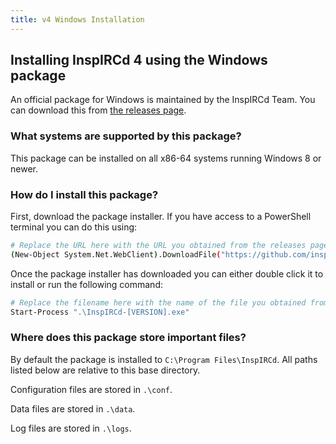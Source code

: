 ```yaml
---
title: v4 Windows Installation
---
```


## Installing InspIRCd 4 using the Windows package

An official package for Windows is maintained by the InspIRCd Team. You can download this from [the releases page](https://github.com/inspircd/inspircd/releases/latest).

### What systems are supported by this package?

This package can be installed on all x86-64 systems running Windows 8 or newer.

### How do I install this package?

First, download the package installer. If you have access to a PowerShell terminal you can do this using:

```sh
# Replace the URL here with the URL you obtained from the releases page.
(New-Object System.Net.WebClient).DownloadFile("https://github.com/inspircd/inspircd/releases/download/[VERSION]/InspIRCd-[VERSION].exe", "InspIRCd-[VERSION].exe")
```

Once the package installer has downloaded you can either double click it to install or run the following command:

```sh
# Replace the filename here with the name of the file you obtained from the releases page.
Start-Process ".\InspIRCd-[VERSION].exe"
```

### Where does this package store important files?

By default the package is installed to `C:\Program Files\InspIRCd`. All paths listed below are relative to this base directory.

Configuration files are stored in `.\conf`.

Data files are stored in `.\data`.

Log files are stored in `.\logs`.
